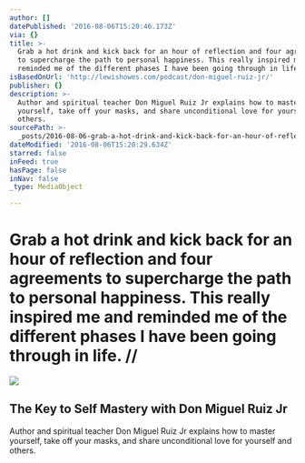 ```yaml
---
author: []
datePublished: '2016-08-06T15:20:46.173Z'
via: {}
title: >-
  Grab a hot drink and kick back for an hour of reflection and four agreements
  to supercharge the path to personal happiness. This really inspired me and
  reminded me of the different phases I have been going through in life. //
isBasedOnUrl: 'http://lewishowes.com/podcast/don-miguel-ruiz-jr/'
publisher: {}
description: >-
  Author and spiritual teacher Don Miguel Ruiz Jr explains how to master
  yourself, take off your masks, and share unconditional love for yourself and
  others.
sourcePath: >-
  _posts/2016-08-06-grab-a-hot-drink-and-kick-back-for-an-hour-of-reflection-and.md
dateModified: '2016-08-06T15:20:29.634Z'
starred: false
inFeed: true
hasPage: false
inNav: false
_type: MediaObject

---
```

# Grab a hot drink and kick back for an hour of reflection and four agreements to supercharge the path to personal happiness. This really inspired me and reminded me of the different phases I have been going through in life. //

<article style=""><img src="https://s3-us-west-2.amazonaws.com/the-grid-img/p/82a9ddb3c8f9f0dd761c7befdef27f7deb4a74f0.jpg" /><h1>The Key to Self Mastery with Don Miguel Ruiz Jr</h1><p>Author and spiritual teacher Don Miguel Ruiz Jr explains how to master yourself, take off your masks, and share unconditional love for yourself and others.</p></article>